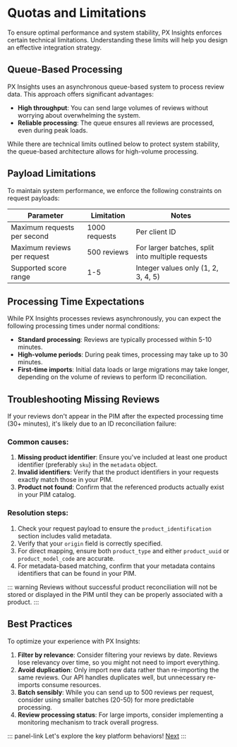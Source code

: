 # Quotas and Limitations

To ensure optimal performance and system stability, PX Insights enforces certain technical limitations. Understanding these limits will help you design an effective integration strategy.

## Queue-Based Processing

PX Insights uses an asynchronous queue-based system to process review data. This approach offers significant advantages:

- **High throughput**: You can send large volumes of reviews without worrying about overwhelming the system.
- **Reliable processing**: The queue ensures all reviews are processed, even during peak loads.

While there are technical limits outlined below to protect system stability, the queue-based architecture allows for high-volume processing.

## Payload Limitations

To maintain system performance, we enforce the following constraints on request payloads:

| Parameter                   | Limitation    | Notes                                              |
|-----------------------------|---------------|----------------------------------------------------|
| Maximum requests per second | 1000 requests | Per client ID                                      |
| Maximum reviews per request | 500 reviews   | For larger batches, split into multiple requests   |
| Supported score range       | 1-5           | Integer values only (1, 2, 3, 4, 5)                |

## Processing Time Expectations

While PX Insights processes reviews asynchronously, you can expect the following processing times under normal conditions:

- **Standard processing**: Reviews are typically processed within 5-10 minutes.
- **High-volume periods**: During peak times, processing may take up to 30 minutes.
- **First-time imports**: Initial data loads or large migrations may take longer, depending on the volume of reviews to perform ID reconciliation.

## Troubleshooting Missing Reviews

If your reviews don't appear in the PIM after the expected processing time (30+ minutes), it's likely due to an ID reconciliation failure:

### Common causes:
1. **Missing product identifier**: Ensure you've included at least one product identifier (preferably `sku`) in the `metadata` object.
2. **Invalid identifiers**: Verify that the product identifiers in your requests exactly match those in your PIM.
3. **Product not found**: Confirm that the referenced products actually exist in your PIM catalog.

### Resolution steps:
1. Check your request payload to ensure the `product_identification` section includes valid metadata.
2. Verify that your `origin` field is correctly specified.
3. For direct mapping, ensure both `product_type` and either `product_uuid` or `product_model_code` are accurate.
4. For metadata-based matching, confirm that your metadata contains identifiers that can be found in your PIM.

::: warning
Reviews without successful product reconciliation will not be stored or displayed in the PIM until they can be properly associated with a product.
:::

## Best Practices

To optimize your experience with PX Insights:

1. **Filter by relevance**: Consider filtering your reviews by date. Reviews lose relevancy over time, so you might not need to import everything.
2. **Avoid duplication**: Only import new data rather than re-importing the same reviews. Our API handles duplicates well, but unnecessary re-imports consume resources.
3. **Batch sensibly**: While you can send up to 500 reviews per request, consider using smaller batches (20-50) for more predictable processing.
4. **Review processing status**: For large imports, consider implementing a monitoring mechanism to track overall progress.

::: panel-link Let's explore the key platform behaviors! [Next](/px-insights/key-platform-behaviors.html)
:::
